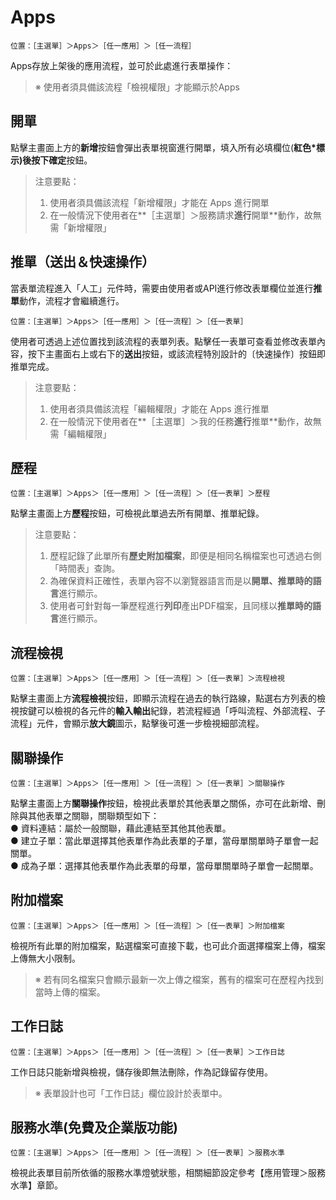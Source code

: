 # Apps

```
位置：［主選單］＞Apps＞［任一應用］＞［任一流程］
```

Apps存放上架後的應用流程，並可於此處進行表單操作：

> ※ 使用者須具備該流程「檢視權限」才能顯示於Apps

## 開單

點擊主畫面上方的**新增**按鈕會彈出表單視窗進行開單，填入所有必填欄位(**紅色\***標示)後按下**確定**按鈕。

> 注意要點：
>
> 1. 使用者須具備該流程「新增權限」才能在 Apps 進行開單
> 2. 在一般情況下使用者在\*\*［主選單］＞服務請求**進行**開單\*\*動作，故無需「新增權限」

## 推單（送出＆快速操作）

當表單流程進入「人工」元件時，需要由使用者或API進行修改表單欄位並進行**推單**動作，流程才會繼續進行。

```
位置：［主選單］＞Apps＞［任一應用］＞［任一流程］＞［任一表單］
```

使用者可透過上述位置找到該流程的表單列表。點擊任一表單可查看並修改表單內容，按下主畫面右上或右下的**送出**按鈕，或該流程特別設計的〔快速操作〕按鈕即推單完成。

> 注意要點：
>
> 1. 使用者須具備該流程「編輯權限」才能在 Apps 進行推單
> 2. 在一般情況下使用者在\*\*［主選單］＞我的任務**進行**推單\*\*動作，故無需「編輯權限」

## 歷程

```
位置：［主選單］＞Apps＞［任一應用］＞［任一流程］＞［任一表單］＞歷程
```

點擊主畫面上方**歷程**按鈕，可檢視此單過去所有開單、推單紀錄。

> 注意要點：
>
> 1. 歷程記錄了此單所有**歷史附加檔案**，即便是相同名稱檔案也可透過右側「時間表」查詢。
> 2. 為確保資料正確性，表單內容不以瀏覽器語言而是以**開單、推單時的語言**進行顯示。
> 3. 使用者可針對每一筆歷程進行**列印**產出PDF檔案，且同樣以**推單時的語言**進行顯示。

## 流程檢視

```
位置：［主選單］＞Apps＞［任一應用］＞［任一流程］＞［任一表單］＞流程檢視
```

點擊主畫面上方**流程檢視**按鈕，即顯示流程在過去的執行路線，點選右方列表的檢視按鍵可以檢視的各元件的**輸入輸出**紀錄，若流程經過「呼叫流程、外部流程、子流程」元件，會顯示**放大鏡**圖示，點擊後可進一步檢視細部流程。

## 關聯操作

```
位置：［主選單］＞Apps＞［任一應用］＞［任一流程］＞［任一表單］＞關聯操作
```

點擊主畫面上方**關聯操作**按鈕，檢視此表單於其他表單之關係，亦可在此新增、刪除與其他表單之關聯，關聯類型如下：\
● 資料連結：屬於一般關聯，藉此連結至其他其他表單。\
● 建立子單：當此單選擇其他表單作為此表單的子單，當母單關單時子單會一起關單。\
● 成為子單：選擇其他表單作為此表單的母單，當母單關單時子單會一起關單。

## 附加檔案

```
位置：［主選單］＞Apps＞［任一應用］＞［任一流程］＞［任一表單］＞附加檔案
```

檢視所有此單的附加檔案，點選檔案可直接下載，也可此介面選擇檔案上傳，檔案上傳無大小限制。

> ※ 若有同名檔案只會顯示最新一次上傳之檔案，舊有的檔案可在歷程內找到當時上傳的檔案。

## 工作日誌

```
位置：［主選單］＞Apps＞［任一應用］＞［任一流程］＞［任一表單］＞工作日誌
```

工作日誌只能新增與檢視，儲存後即無法刪除，作為記錄留存使用。

> ※ 表單設計也可「工作日誌」欄位設計於表單中。

## 服務水準(免費及企業版功能)

```
位置：［主選單］＞Apps＞［任一應用］＞［任一流程］＞［任一表單］＞服務水準
```

檢視此表單目前所依循的服務水準燈號狀態，相關細節設定參考【應用管理＞服務水準】章節。
